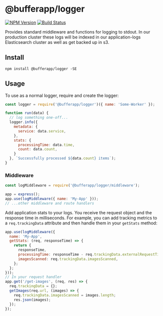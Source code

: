 # @bufferapp/logger

[![NPM Version](https://img.shields.io/npm/v/@bufferapp/logger.svg)](https://www.npmjs.com/package/@bufferapp/logger)
[![Build Status](https://travis-ci.org/bufferapp/node-logger.svg?branch=master)](https://travis-ci.org/bufferapp/node-logger)

Provides standard middleware and functions for logging to stdout. In our production cluster these
logs will be indexed in our application-logs Elasticsearch cluster as well as get backed up in s3.

## Install

```
npm install @bufferapp/logger -SE
```

## Usage

To use as a normal logger, require and create the logger:

```js
const logger = require('@bufferapp/logger')({ name: 'Some-Worker' });

function run(data) {
  // log something one-off...
  logger.info({
    metadata: {
      service: data.service,
    },
    stats: {
      processingTime: data.time,
      count: data.count,
    }
  }, `Successfully processed ${data.count} items`);
}
```

### Middleware

```js
const logMiddleware = require('@bufferapp/logger/middleware');

app = express();
app.use(logMiddleware({ name: 'My-App' }));
// ...other middleware and route handlers
```

Add application stats to your logs. You receive the request object and the response time in
milliseconds. For example, you can add tracking metrics to a `req.trackingData` attribute and
then handle them in your `getStats` method:

```js
app.use(logMiddleware({
  name: 'My-App',
  getStats: (req, responseTime) => {
    return {
      responseTime,
      processingTime: responseTime - req.trackingData.externalRequestTime,
      imagesScanned: req.trackingData.imagesScanned,
    };
  };
}));
// In your request handler
app.get('/get-images', (req, res) => {
  req.trackingData = {};
  getImages(req.url, (images) => {
    req.trackingData.imagesScanned = images.length;
    res.json(images);
  });
});
```
